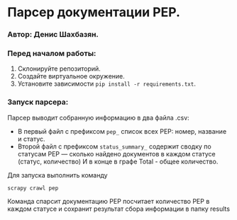# Парсер документации PEP.
### Автор: Денис Шахбазян.

### Перед началом работы:
1. Склонируйте репозиторий.
2. Создайте виртуальное окружение.
3. Установите зависимости ```pip install -r requirements.txt```.

### Запуск парсера:
Парсер выводит собранную информацию в два файла .csv:
+ В первый файл c префиксом `pep_` список всех PEP: номер, название и статус.
+ Второй файл c префиксом `status_summary_` содержит сводку по статусам PEP — сколько найдено документов в каждом статусе (статус, количество) И в конце в графе Total - общее количество.

Для запуска выполнить команду

```
scrapy crawl pep 
```
Команда спарсит документацию PEP посчитает количество PEP в каждом
статусе и сохранит результат сбора информации в папку results




